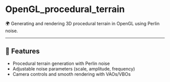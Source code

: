 # OpenGL_procedural_terrain


🌍 Generating and rendering 3D procedural terrain in OpenGL using Perlin noise.

---

## 🚀 Features
- Procedural terrain generation with Perlin noise
- Adjustable noise parameters (scale, amplitude, frequency)
- Camera controls and smooth rendering with VAOs/VBOs